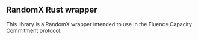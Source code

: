 ## RandomX Rust wrapper

This library is  a RandomX wrapper intended to use in the Fluence Capacity Commitment protocol.

